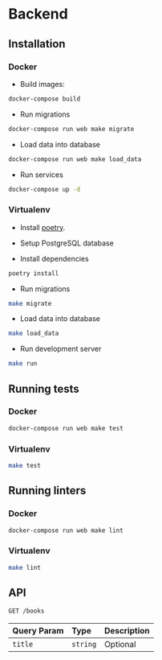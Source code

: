 # Backend

## Installation

### Docker

- Build images:
```bash
docker-compose build
```

- Run migrations
```bash
docker-compose run web make migrate
```

- Load data into database
```bash
docker-compose run web make load_data
```

- Run services
```bash
docker-compose up -d
```

### Virtualenv

- Install [poetry](https://pip.pypa.io/en/stable/).

- Setup PostgreSQL database

- Install dependencies
```bash
poetry install
```

- Run migrations
```bash
make migrate
```

- Load data into database
```bash
make load_data
```

- Run development server
```bash
make run
```

## Running tests

### Docker

```bash
docker-compose run web make test
```

### Virtualenv

```bash
make test
```

## Running linters

### Docker

```bash
docker-compose run web make lint
```

### Virtualenv

```bash
make lint
```

## API

```bash
GET /books
```

| Query Param | Type | Description |
| :--- | :--- | :--- |
| `title` | `string` | Optional |
